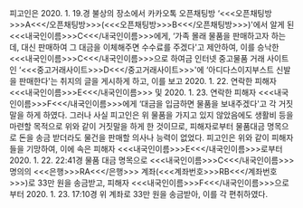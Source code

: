 피고인은 2020. 1. 19.경 불상의 장소에서 카카오톡 오픈채팅방 ‘<<<오픈채팅방>>>A<<</오픈채팅방>>>(<<<오픈채팅방>>>B<<</오픈채팅방>>>)'에서 알게 된 <<<내국인이름>>>C<<</내국인이름>>>에게, ‘가족 몰래 물품을 판매하고자 하는데, 대신 판매하여 그 대금을 이체해주면 수수료를 주겠다'고 제안하여, 이를 승낙한 <<<내국인이름>>>C<<</내국인이름>>>으로 하여금 인터넷 중고물품 거래 사이트인 ‘<<<중고거래사이트>>>D<<</중고거래사이트>>>'에 ‘아디다스이지부스트 신발을 판매한다'는 취지의 글을 게시하게 하고, 이를 보고 2020. 1. 22. 연락한 피해자 <<<내국인이름>>>E<<</내국인이름>>> 및 2020. 1. 23. 연락한 피해자 <<<내국인이름>>>F<<</내국인이름>>>에게 ‘대금을 입금하면 물품을 보내주겠다'고 각 거짓말을 하게 하였다.
그러나 사실 피고인은 위 물품을 가지고 있지 않았음에도 생활비 등을 마련할 목적으로 위와 같이 거짓말을 하게 한 것이므로, 피해자로부터 물품대금 명목으로 돈을 송금 받더라도 물건을 판매할 의사나 능력이 없었다.
피고인은 위와 같이 피해자들을 기망하여, 이에 속은 피해자 <<<내국인이름>>>E<<</내국인이름>>>로부터 2020. 1. 22. 22:41경 물품 대금 명목으로 <<<내국인이름>>>C<<</내국인이름>>> 명의의 <<<은행>>>RA<<</은행>>> 계좌(<<<계좌번호>>>RB<<</계좌번호>>>)로 33만 원을 송금받고, 피해자 <<<내국인이름>>>F<<</내국인이름>>>으로부터 2020. 1. 23. 17:10경 위 계좌로 33만 원을 송금받아, 이를 각 편취하였다.